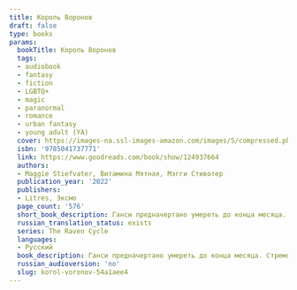 ```yaml
---
title: Король Воронов
draft: false
type: books
params:
  bookTitle: Король Воронов
  tags:
  - audiobook
  - fantasy
  - fiction
  - LGBTQ+
  - magic
  - paranormal
  - romance
  - urban fantasy
  - young adult (YA)
  cover: https://images-na.ssl-images-amazon.com/images/S/compressed.photo.goodreads.com/books/1477103790i/17378527.jpg, https://images-na.ssl-images-amazon.com/images/S/compressed.photo.goodreads.com/books/1680395146i/124937664.jpg
  isbn: '9785041737771'
  link: https://www.goodreads.com/book/show/124937664
  authors:
  - Maggie Stiefvater, Витамина Мятная, Мэгги Стивотер
  publication_year: '2022'
  publishers:
  - Litres, Эксмо
  page_count: '576'
  short_book_description: Ганси предначертано умереть до конца месяца. Стремясь его спасти, Ронан-сновидец, Адам, ставший частью Кабесуотера, Ной, застрявший между жизнью и смертью, и Блу – милая девушка, обремененная...
  russian_translation_status: exists
  series: The Raven Cycle
  languages:
  - Русский
  book_description: Ганси предначертано умереть до конца месяца. Стремясь его спасти, Ронан-сновидец, Адам, ставший частью Кабесуотера, Ной, застрявший между жизнью и смертью, и Блу – милая девушка, обремененная жутким проклятием, объединяются в поисках валлийского короля, способного выполнить любую просьбу. Заветное желание ребят – сохранить жизнь Ганси.<br /><br />Теперь, когда поиски подходят к концу, кошмары преследуют на каждом шагу, а по пятам идут опасные люди, друзьям предстоит сделать непростой выбор…
  russian_audioversion: 'no'
  slug: korol-voronov-54a1aee4
---
```

